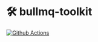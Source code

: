 # 🛠️ bullmq-toolkit 

[![Github Actions](https://github.com/arusakov/bullmq-toolkit/actions/workflows/cia.yml/badge.svg?branch=main&style=flat-square])](https://github.com/arusakov/bullmq-toolkit/actions?query=workflow%3Aci)
